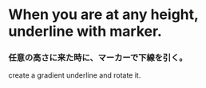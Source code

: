 # When you are at any height, underline with marker.
### 任意の高さに来た時に、マーカーで下線を引く。

create a gradient underline and rotate it.
